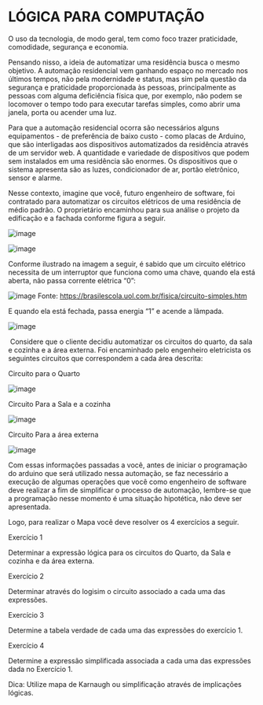 # LÓGICA PARA COMPUTAÇÃO
 
O uso da tecnologia, de modo geral, tem como foco trazer praticidade, comodidade, segurança e economia.

Pensando nisso, a ideia de automatizar uma residência busca o mesmo objetivo.
A automação residencial vem ganhando espaço no mercado nos últimos tempos, não pela modernidade e status, mas sim pela questão da segurança e praticidade proporcionada às pessoas, principalmente as pessoas com alguma deficiência física que, por exemplo, não podem se locomover o tempo todo para executar tarefas simples, como abrir uma janela, porta ou acender uma luz.

Para que a automação residencial ocorra são necessários alguns equipamentos - de preferência de baixo custo - como placas de Arduino, que são interligadas aos dispositivos automatizados da residência através de um servidor web. A quantidade e variedade de dispositivos que podem sem instalados em uma residência são enormes. Os dispositivos que o sistema apresenta são as luzes, condicionador de ar, portão eletrônico, sensor e alarme.

Nesse contexto, imagine que você, futuro engenheiro de software, foi contratado para automatizar os circuitos elétricos de uma residência de médio padrão.
O proprietário encaminhou para sua análise o projeto da edificação e a fachada conforme figura a seguir.


![image](https://user-images.githubusercontent.com/73788864/174684193-b8d1201f-7637-462a-bd04-6455d17aeff8.png)

![image](https://user-images.githubusercontent.com/73788864/174684250-65701fb7-9b9f-4cc1-a978-0524c25c733f.png)


Conforme ilustrado na imagem a seguir, é sabido que um circuito elétrico necessita de um interruptor que funciona como uma chave, quando ela está aberta, não passa corrente elétrica “0”:

![image](https://user-images.githubusercontent.com/73788864/174684283-066950f5-2b92-4bfc-97ea-4e5446a1022e.png)
​Fonte: https://brasilescola.uol.com.br/fisica/circuito-simples.htm

​E quando ela está fechada, passa energia “1” e acende a lâmpada.

![image](https://user-images.githubusercontent.com/73788864/174684322-74b7ad47-5e66-4b35-af6b-200039f09c95.png)


​
Considere que o cliente decidiu automatizar os circuitos do quarto, da sala e cozinha e a área externa.
Foi encaminhado pelo engenheiro eletricista os seguintes circuitos que correspondem a cada área descrita:

Circuito para o Quarto

![image](https://user-images.githubusercontent.com/73788864/174684386-029aaa7e-8891-4864-9c83-6ac173f08c6b.png)




​Circuito Para a Sala e a cozinha

![image](https://user-images.githubusercontent.com/73788864/174684397-0d0daed2-3614-4f9c-ad78-82c9a72b594e.png)



​Circuito Para a área externa

![image](https://user-images.githubusercontent.com/73788864/174684402-e60e9c30-3b96-421a-a461-37abaf8407e8.png)

 
Com essas informações passadas a você, antes de iniciar o programação do arduino que será utilizado nessa automação, se faz necessário a execução de algumas operações que você como engenheiro de software deve realizar a fim de simplificar o processo de automação, lembre-se que a programação nesse momento é uma situação hipotética, não deve ser apresentada.

Logo, para realizar o Mapa você deve resolver os 4 exercícios a seguir. 
 

Exercício 1

Determinar a expressão lógica para os circuitos do Quarto, da Sala e cozinha e da área externa.

Exercício 2

Determinar através do logisim o circuito associado a cada uma das expressões.

Exercício 3

Determine a tabela verdade de cada uma das expressões do exercício 1.

Exercício 4

Determine a expressão simplificada associada a cada uma das expressões dada no Exercício 1.
 

Dica: Utilize mapa de Karnaugh ou simplificação através de implicações lógicas.
